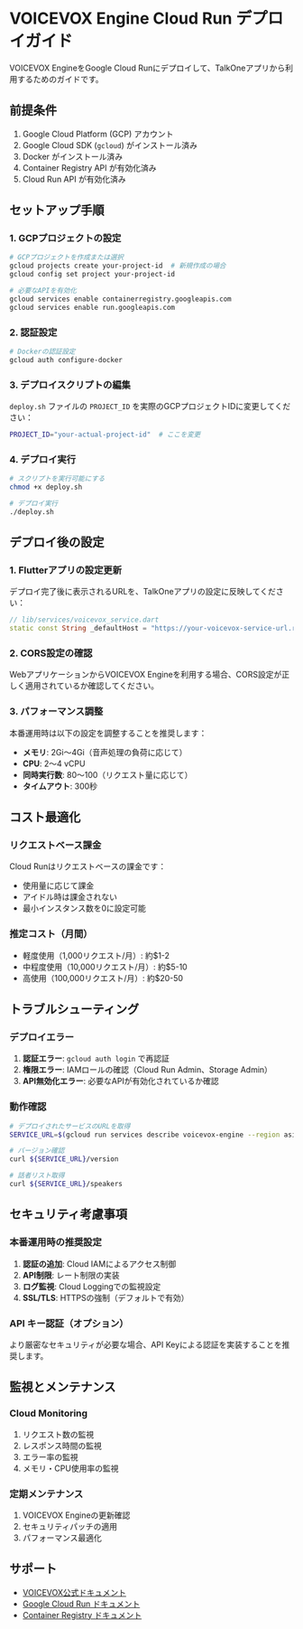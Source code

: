 # VOICEVOX Engine Cloud Run デプロイガイド

VOICEVOX EngineをGoogle Cloud Runにデプロイして、TalkOneアプリから利用するためのガイドです。

## 前提条件

1. Google Cloud Platform (GCP) アカウント
2. Google Cloud SDK (`gcloud`) がインストール済み
3. Docker がインストール済み
4. Container Registry API が有効化済み
5. Cloud Run API が有効化済み

## セットアップ手順

### 1. GCPプロジェクトの設定

```bash
# GCPプロジェクトを作成または選択
gcloud projects create your-project-id  # 新規作成の場合
gcloud config set project your-project-id

# 必要なAPIを有効化
gcloud services enable containerregistry.googleapis.com
gcloud services enable run.googleapis.com
```

### 2. 認証設定

```bash
# Dockerの認証設定
gcloud auth configure-docker
```

### 3. デプロイスクリプトの編集

`deploy.sh` ファイルの `PROJECT_ID` を実際のGCPプロジェクトIDに変更してください：

```bash
PROJECT_ID="your-actual-project-id"  # ここを変更
```

### 4. デプロイ実行

```bash
# スクリプトを実行可能にする
chmod +x deploy.sh

# デプロイ実行
./deploy.sh
```

## デプロイ後の設定

### 1. Flutterアプリの設定更新

デプロイ完了後に表示されるURLを、TalkOneアプリの設定に反映してください：

```dart
// lib/services/voicevox_service.dart
static const String _defaultHost = "https://your-voicevox-service-url.run.app";
```

### 2. CORS設定の確認

WebアプリケーションからVOICEVOX Engineを利用する場合、CORS設定が正しく適用されているか確認してください。

### 3. パフォーマンス調整

本番運用時は以下の設定を調整することを推奨します：

- **メモリ**: 2Gi〜4Gi（音声処理の負荷に応じて）
- **CPU**: 2〜4 vCPU
- **同時実行数**: 80〜100（リクエスト量に応じて）
- **タイムアウト**: 300秒

## コスト最適化

### リクエストベース課金

Cloud Runはリクエストベースの課金です：
- 使用量に応じて課金
- アイドル時は課金されない
- 最小インスタンス数を0に設定可能

### 推定コスト（月間）

- 軽度使用（1,000リクエスト/月）: 約$1-2
- 中程度使用（10,000リクエスト/月）: 約$5-10
- 高使用（100,000リクエスト/月）: 約$20-50

## トラブルシューティング

### デプロイエラー

1. **認証エラー**: `gcloud auth login` で再認証
2. **権限エラー**: IAMロールの確認（Cloud Run Admin、Storage Admin）
3. **API無効化エラー**: 必要なAPIが有効化されているか確認

### 動作確認

```bash
# デプロイされたサービスのURLを取得
SERVICE_URL=$(gcloud run services describe voicevox-engine --region asia-northeast1 --format 'value(status.url)')

# バージョン確認
curl ${SERVICE_URL}/version

# 話者リスト取得
curl ${SERVICE_URL}/speakers
```

## セキュリティ考慮事項

### 本番運用時の推奨設定

1. **認証の追加**: Cloud IAMによるアクセス制御
2. **API制限**: レート制限の実装
3. **ログ監視**: Cloud Loggingでの監視設定
4. **SSL/TLS**: HTTPSの強制（デフォルトで有効）

### API キー認証（オプション）

より厳密なセキュリティが必要な場合、API Keyによる認証を実装することを推奨します。

## 監視とメンテナンス

### Cloud Monitoring

1. リクエスト数の監視
2. レスポンス時間の監視
3. エラー率の監視
4. メモリ・CPU使用率の監視

### 定期メンテナンス

1. VOICEVOX Engineの更新確認
2. セキュリティパッチの適用
3. パフォーマンス最適化

## サポート

- [VOICEVOX公式ドキュメント](https://voicevox.hiroshiba.jp/)
- [Google Cloud Run ドキュメント](https://cloud.google.com/run/docs)
- [Container Registry ドキュメント](https://cloud.google.com/container-registry/docs)